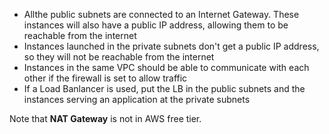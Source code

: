 
- Allthe public subnets are connected to an Internet Gateway. These instances will also have a public IP address, allowing them to be reachable from the internet
- Instances launched in the private subnets don't get a public IP address, so they will not be reachable from the internet
- Instances in the same VPC should be able to communicate with each other if the firewall is set to allow traffic
- If a Load Banlancer is used, put the LB in the public subnets and the instances serving an application at the private subnets


Note that __NAT Gateway__ is not in AWS free tier.
